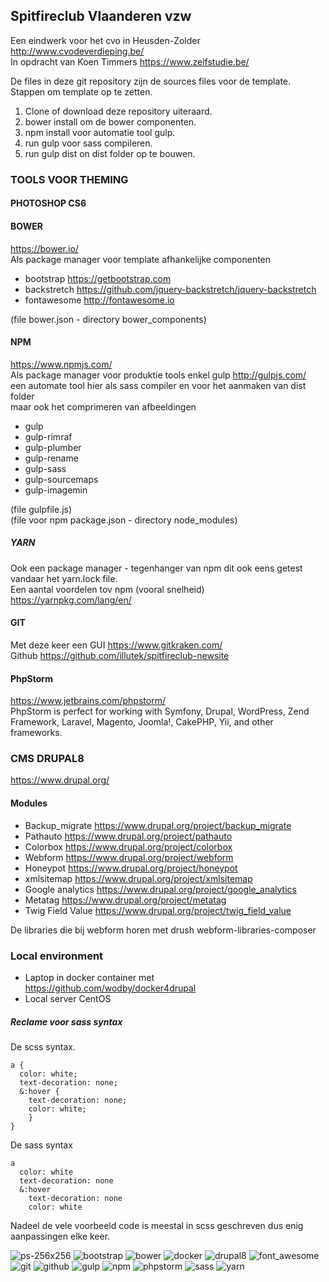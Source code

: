 ## Spitfireclub Vlaanderen vzw

Een eindwerk voor het cvo in Heusden-Zolder http://www.cvodeverdieping.be/  
In opdracht van Koen Timmers https://www.zelfstudie.be/

De files in deze git repository zijn de sources files voor de template.  
Stappen om template op te zetten.   
1. Clone of download deze repository uiteraard.  
2. bower install om de bower componenten.  
3. npm install voor automatie tool gulp.  
4. run gulp voor sass compileren.  
5. run gulp dist on dist folder op te bouwen.  

### TOOLS VOOR THEMING

#### PHOTOSHOP CS6

#### BOWER
https://bower.io/  
Als package manager voor template afhankelijke componenten 
- bootstrap https://getbootstrap.com
- backstretch https://github.com/jquery-backstretch/jquery-backstretch
- fontawesome http://fontawesome.io  

(file bower.json - directory bower_components)
#### NPM
https://www.npmjs.com/  
Als package manager voor produktie tools enkel gulp 
http://gulpjs.com/   
een automate tool hier als sass compiler en voor het aanmaken van dist folder  
maar ook het comprimeren van afbeeldingen
- gulp
- gulp-rimraf
- gulp-plumber
- gulp-rename
- gulp-sass
- gulp-sourcemaps
- gulp-imagemin   

(file gulpfile.js)  
(file voor npm package.json - directory node_modules)  

##### YARN  
Ook een package manager - tegenhanger van npm dit ook eens getest vandaar
het yarn.lock file.  
Een aantal voordelen tov npm (vooral snelheid)  
https://yarnpkg.com/lang/en/

#### GIT
Met deze keer een GUI https://www.gitkraken.com/   
Github https://github.com/illutek/spitfireclub-newsite 

#### PhpStorm
https://www.jetbrains.com/phpstorm/  
PhpStorm is perfect for working with Symfony, Drupal, WordPress, Zend 
Framework, Laravel, Magento, Joomla!, CakePHP, Yii, and other frameworks.  

### CMS DRUPAL8
https://www.drupal.org/  

#### Modules  

- Backup_migrate https://www.drupal.org/project/backup_migrate  
- Pathauto https://www.drupal.org/project/pathauto  
- Colorbox  https://www.drupal.org/project/colorbox  
- Webform  https://www.drupal.org/project/webform
- Honeypot  https://www.drupal.org/project/honeypot
- xmlsitemap  https://www.drupal.org/project/xmlsitemap
- Google analytics https://www.drupal.org/project/google_analytics
- Metatag  https://www.drupal.org/project/metatag 
- Twig Field Value https://www.drupal.org/project/twig_field_value

De libraries die bij webform horen met drush webform-libraries-composer

### Local environment  

- Laptop in docker container met  https://github.com/wodby/docker4drupal  
- Local server CentOS  

##### Reclame voor sass syntax

De scss syntax.  

```
a {
  color: white;
  text-decoration: none;
  &:hover {
    text-decoration: none;
    color: white;
    }
}
```
De sass syntax

```
a
  color: white
  text-decoration: none
  &:hover
    text-decoration: none
    color: white
```  

Nadeel de vele voorbeeld code is meestal in scss geschreven dus enig aanpassingen 
elke keer.



![ps-256x256](https://user-images.githubusercontent.com/7737763/27281001-5a5b3588-54ea-11e7-8bae-d9daac849673.png)
![bootstrap](https://user-images.githubusercontent.com/7737763/27281319-ad0ef584-54eb-11e7-90c2-2f7a5d2d9b87.png)
![bower](https://user-images.githubusercontent.com/7737763/27281321-af9edd78-54eb-11e7-8564-3782dcc37f19.png)
![docker](https://user-images.githubusercontent.com/7737763/27281401-053418ac-54ec-11e7-944f-8dc3aee14283.png)
![drupal8](https://user-images.githubusercontent.com/7737763/27281404-070df918-54ec-11e7-9fdb-52c9e122c84b.png)
![font_awesome](https://user-images.githubusercontent.com/7737763/27281407-0939fe12-54ec-11e7-99f3-b4331e098d9b.png)
![git](https://user-images.githubusercontent.com/7737763/27281411-0b05fb1a-54ec-11e7-828c-7bf5cedb8a4d.png)
![github](https://user-images.githubusercontent.com/7737763/27281413-0ce5ce92-54ec-11e7-900f-880f2a4bba57.png)
![gulp](https://user-images.githubusercontent.com/7737763/27281416-0ea50b26-54ec-11e7-87b2-58e5eb38d730.png)
![npm](https://user-images.githubusercontent.com/7737763/27281418-11a84c20-54ec-11e7-8bfe-3e1788ad9d7d.png)
![phpstorm](https://user-images.githubusercontent.com/7737763/27281422-14089f24-54ec-11e7-85fc-0be288574d20.png)
![sass](https://user-images.githubusercontent.com/7737763/27281423-157a2abc-54ec-11e7-9830-4384d6dd410c.png)
![yarn](https://user-images.githubusercontent.com/7737763/27281424-16b29c20-54ec-11e7-9798-cd9df1e61d6f.png)

